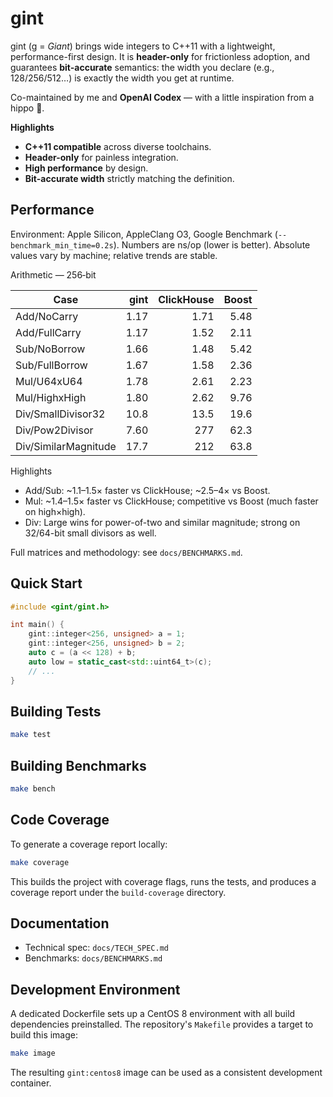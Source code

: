 # gint

gint (g = *Giant*) brings wide integers to C++11 with a lightweight, performance-first design. It is **header-only** for frictionless adoption, and guarantees **bit-accurate** semantics: the width you declare (e.g., 128/256/512…) is exactly the width you get at runtime.

Co-maintained by me and **OpenAI Codex** — with a little inspiration from a hippo 🦛.

**Highlights**

* **C++11 compatible** across diverse toolchains.
* **Header-only** for painless integration.
* **High performance** by design.
* **Bit-accurate width** strictly matching the definition.

## Performance

Environment: Apple Silicon, AppleClang O3, Google Benchmark (`--benchmark_min_time=0.2s`). Numbers are ns/op (lower is better). Absolute values vary by machine; relative trends are stable.

Arithmetic — 256‑bit

| Case                   | gint | ClickHouse | Boost |
| ---------------------- | ---: | ---------: | ----: |
| Add/NoCarry            | 1.17 |       1.71 |  5.48 |
| Add/FullCarry          | 1.17 |       1.52 |  2.11 |
| Sub/NoBorrow           | 1.66 |       1.48 |  5.42 |
| Sub/FullBorrow         | 1.67 |       1.58 |  2.36 |
| Mul/U64xU64            | 1.78 |       2.61 |  2.23 |
| Mul/HighxHigh          | 1.80 |       2.62 |  9.76 |
| Div/SmallDivisor32     | 10.8 |       13.5 |  19.6 |
| Div/Pow2Divisor        | 7.60 |        277 |  62.3 |
| Div/SimilarMagnitude   | 17.7 |        212 |  63.8 |

Highlights
- Add/Sub: ~1.1–1.5× faster vs ClickHouse; ~2.5–4× vs Boost.
- Mul: ~1.4–1.5× faster vs ClickHouse; competitive vs Boost (much faster on high×high).
- Div: Large wins for power-of-two and similar magnitude; strong on 32/64-bit small divisors as well.

Full matrices and methodology: see `docs/BENCHMARKS.md`.


## Quick Start

```cpp
#include <gint/gint.h>

int main() {
    gint::integer<256, unsigned> a = 1;
    gint::integer<256, unsigned> b = 2;
    auto c = (a << 128) + b;
    auto low = static_cast<std::uint64_t>(c);
    // ...
}
```

## Building Tests

```bash
make test
```

## Building Benchmarks

```bash
make bench
```

## Code Coverage

To generate a coverage report locally:

```bash
make coverage
```

This builds the project with coverage flags, runs the tests, and
produces a coverage report under the `build-coverage` directory.

## Documentation

- Technical spec: `docs/TECH_SPEC.md`
- Benchmarks: `docs/BENCHMARKS.md`

## Development Environment

A dedicated Dockerfile sets up a CentOS 8 environment with all build
dependencies preinstalled. The repository's `Makefile` provides a target
to build this image:

```bash
make image
```

The resulting `gint:centos8` image can be used as a consistent
development container.
